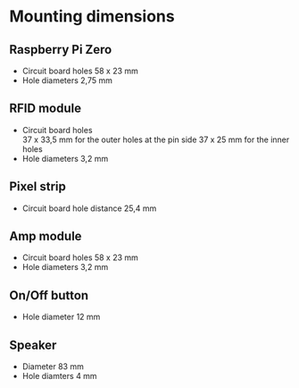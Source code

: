 # Mounting dimensions

## Raspberry Pi Zero

- Circuit board holes 58 x 23 mm
- Hole diameters 2,75 mm

## RFID module

- Circuit board holes  
37 x 33,5 mm for the outer holes at the pin side
37 x 25 mm for the inner holes
- Hole diameters 3,2 mm

## Pixel strip

- Circuit board hole distance 25,4 mm 

## Amp module

- Circuit board holes 58 x 23 mm
- Hole diameters 3,2 mm

## On/Off button

- Hole diameter 12 mm

## Speaker

- Diameter 83 mm
- Hole diamters 4 mm

